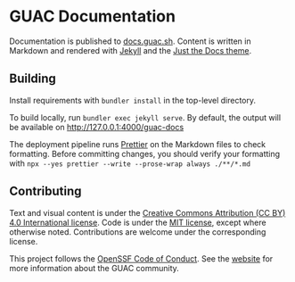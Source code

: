 # GUAC Documentation

Documentation is published to [docs.guac.sh](https://docs.guac.sh/). Content is
written in Markdown and rendered with [Jekyll](https://jekyllrb.com/) and the
[Just the Docs theme](https://github.com/just-the-docs/just-the-docs).

## Building

Install requirements with `bundler install` in the top-level directory.

To build locally, run `bundler exec jekyll serve`. By default, the output will
be available on http://127.0.0.1:4000/guac-docs

The deployment pipeline runs [Prettier](https://prettier.io/) on the Markdown
files to check formatting. Before committing changes, you should verify your
formatting with `npx --yes prettier --write --prose-wrap always ./**/*.md`

## Contributing

Text and visual content is under the
[Creative Commons Attribution (CC BY) 4.0 International license](https://creativecommons.org/licenses/by/4.0/).
Code is under the [MIT license](https://opensource.org/license/mit), except
where otherwise noted. Contributions are welcome under the corresponding
license.

This project follows the
[OpenSSF Code of Conduct](https://openssf.org/community/code-of-conduct). See
the [website](https://guac.sh/community) for more information about the GUAC
community.
